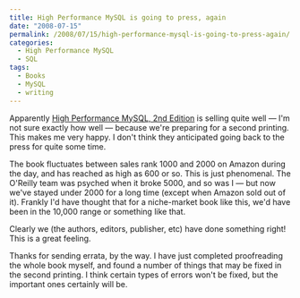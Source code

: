 ```yaml
---
title: High Performance MySQL is going to press, again
date: "2008-07-15"
permalink: /2008/07/15/high-performance-mysql-is-going-to-press-again/
categories:
  - High Performance MySQL
  - SQL
tags:
  - Books
  - MySQL
  - writing
---
```

Apparently [High Performance MySQL, 2nd Edition][1] is selling quite well &#8212; I'm not sure exactly how well &#8212; because we're preparing for a second printing. This makes me very happy. I don't think they anticipated going back to the press for quite some time.

The book fluctuates between sales rank 1000 and 2000 on Amazon during the day, and has reached as high as 600 or so. This is just phenomenal. The O'Reilly team was psyched when it broke 5000, and so was I &#8212; but now we've stayed under 2000 for a long time (except when Amazon sold out of it). Frankly I'd have thought that for a niche-market book like this, we'd have been in the 10,000 range or something like that.

Clearly we (the authors, editors, publisher, etc) have done something right! This is a great feeling.

Thanks for sending errata, by the way. I have just completed proofreading the whole book myself, and found a number of things that may be fixed in the second printing. I think certain types of errors won't be fixed, but the important ones certainly will be.

 [1]: http://www.highperfmysql.com/
